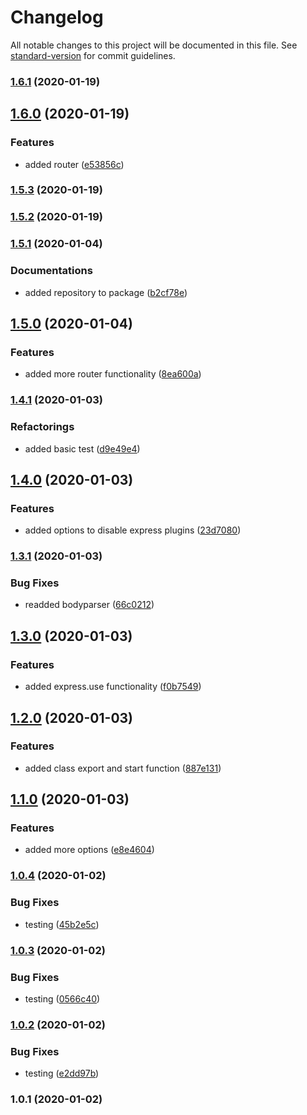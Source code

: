 # Changelog

All notable changes to this project will be documented in this file. See [standard-version](https://github.com/conventional-changelog/standard-version) for commit guidelines.

### [1.6.1](https://github.com/manablox/manablox-service-express/compare/v1.6.0...v1.6.1) (2020-01-19)

## [1.6.0](https://github.com/manablox/manablox-service-express/compare/v1.5.3...v1.6.0) (2020-01-19)


### Features

* added router ([e53856c](https://github.com/manablox/manablox-service-express/commit/e53856c42be781dbdaa29754c2c2fae77e41d9cb))

### [1.5.3](https://github.com/manablox/manablox-service-express/compare/v1.5.2...v1.5.3) (2020-01-19)

### [1.5.2](https://github.com/manablox/manablox-service-express/compare/v1.5.1...v1.5.2) (2020-01-19)

### [1.5.1](https://github.com/manablox/manablox-service-express/compare/v1.5.0...v1.5.1) (2020-01-04)


### Documentations

* added repository to package ([b2cf78e](https://github.com/manablox/manablox-service-express/commit/b2cf78edf561367f14795349bfa96d3d742c8561))

## [1.5.0](https://github.com/manablox/manablox-service-express/compare/v1.4.1...v1.5.0) (2020-01-04)


### Features

* added more router functionality ([8ea600a](https://github.com/manablox/manablox-service-express/commit/8ea600a5b753a841f4fb436caad5e4b9ffe9324b))

### [1.4.1](https://github.com/manablox/manablox-service-express/compare/v1.4.0...v1.4.1) (2020-01-03)


### Refactorings

* added basic test ([d9e49e4](https://github.com/manablox/manablox-service-express/commit/d9e49e46c859f77e267d10f9b16229ce6d82ade3))

## [1.4.0](https://github.com/manablox/manablox-service-express/compare/v1.3.1...v1.4.0) (2020-01-03)


### Features

* added options to disable express plugins ([23d7080](https://github.com/manablox/manablox-service-express/commit/23d70804d988ae296c0ad2ae026c3e85d92f6a65))

### [1.3.1](https://github.com/manablox/manablox-service-express/compare/v1.3.0...v1.3.1) (2020-01-03)


### Bug Fixes

* readded bodyparser ([66c0212](https://github.com/manablox/manablox-service-express/commit/66c0212f8e3a1eb6f4ce6ddda2e34f08ff33e7ae))

## [1.3.0](https://github.com/manablox/manablox-service-express/compare/v1.2.0...v1.3.0) (2020-01-03)


### Features

* added express.use functionality ([f0b7549](https://github.com/manablox/manablox-service-express/commit/f0b754903aa38bf6a9a3e4152e58f28d0bfb0536))

## [1.2.0](https://github.com/manablox/manablox-service-express/compare/v1.1.0...v1.2.0) (2020-01-03)


### Features

* added class export and start function ([887e131](https://github.com/manablox/manablox-service-express/commit/887e13151a321aef0def276a3e984b3c435223f5))

## [1.1.0](https://github.com/manablox/manablox-service-express/compare/v1.0.4...v1.1.0) (2020-01-03)


### Features

* added more options ([e8e4604](https://github.com/manablox/manablox-service-express/commit/e8e4604d95a6178a793ad11cf7a8aa01adcd1bd8))

### [1.0.4](https://github.com/manablox/manablox-service-express/compare/v1.0.3...v1.0.4) (2020-01-02)


### Bug Fixes

* testing ([45b2e5c](https://github.com/manablox/manablox-service-express/commit/45b2e5c121781ad1938d9b60641bc537480635ec))

### [1.0.3](https://github.com/manablox/manablox-service-express/compare/v1.0.2...v1.0.3) (2020-01-02)


### Bug Fixes

* testing ([0566c40](https://github.com/manablox/manablox-service-express/commit/0566c4098404d21dc6964e98bb663a64b6398b5a))

### [1.0.2](https://github.com/manablox/manablox-service-express/compare/v1.0.1...v1.0.2) (2020-01-02)


### Bug Fixes

* testing ([e2dd97b](https://github.com/manablox/manablox-service-express/commit/e2dd97bd415541cbca2635a2f716b888ec25de09))

### 1.0.1 (2020-01-02)
